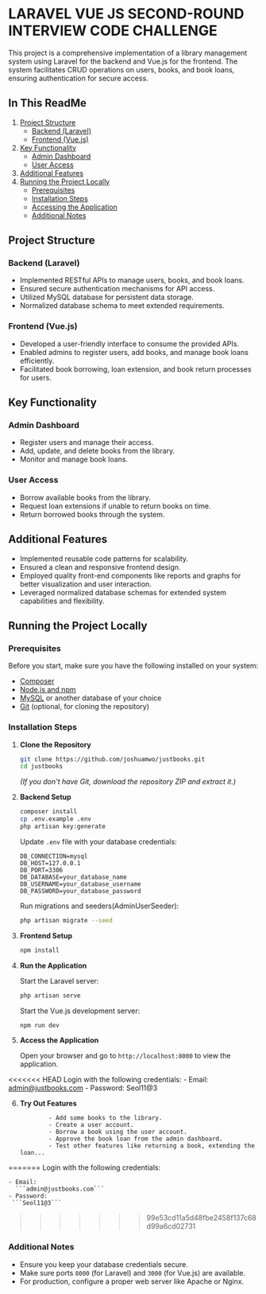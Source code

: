 # LARAVEL VUE JS SECOND-ROUND INTERVIEW CODE CHALLENGE

This project is a comprehensive implementation of a library management system using Laravel for the backend and Vue.js for the frontend. The system facilitates CRUD operations on users, books, and book loans, ensuring authentication for secure access.

## In This ReadMe

1. [Project Structure](#project-structure)
    - [Backend (Laravel)](#backend-laravel)
    - [Frontend (Vue.js)](#frontend-vuejs)
2. [Key Functionality](#key-functionality)
    - [Admin Dashboard](#admin-dashboard)
    - [User Access](#user-access)
3. [Additional Features](#additional-features)
4. [Running the Project Locally](#running-the-project-locally)
    - [Prerequisites](#prerequisites)
    - [Installation Steps](#installation-steps)
    - [Accessing the Application](#accessing-the-application)
    - [Additional Notes](#additional-notes)

## Project Structure

### Backend (Laravel)

-   Implemented RESTful APIs to manage users, books, and book loans.
-   Ensured secure authentication mechanisms for API access.
-   Utilized MySQL database for persistent data storage.
-   Normalized database schema to meet extended requirements.

### Frontend (Vue.js)

-   Developed a user-friendly interface to consume the provided APIs.
-   Enabled admins to register users, add books, and manage book loans efficiently.
-   Facilitated book borrowing, loan extension, and book return processes for users.

## Key Functionality

### Admin Dashboard

-   Register users and manage their access.
-   Add, update, and delete books from the library.
-   Monitor and manage book loans.

### User Access

-   Borrow available books from the library.
-   Request loan extensions if unable to return books on time.
-   Return borrowed books through the system.

## Additional Features

-   Implemented reusable code patterns for scalability.
-   Ensured a clean and responsive frontend design.
-   Employed quality front-end components like reports and graphs for better visualization and user interaction.
-   Leveraged normalized database schemas for extended system capabilities and flexibility.

## Running the Project Locally

### Prerequisites

Before you start, make sure you have the following installed on your system:

-   [Composer](https://getcomposer.org/)
-   [Node.js and npm](https://nodejs.org/)
-   [MySQL](https://www.mysql.com/) or another database of your choice
-   [Git](https://git-scm.com/) (optional, for cloning the repository)

### Installation Steps

1.  **Clone the Repository**

    ```bash
    git clone https://github.com/joshuamwo/justbooks.git
    cd justbooks
    ```

    _(If you don't have Git, download the repository ZIP and extract it.)_

2.  **Backend Setup**

    ```bash
    composer install
    cp .env.example .env
    php artisan key:generate
    ```

    Update `.env` file with your database credentials:

    ```
    DB_CONNECTION=mysql
    DB_HOST=127.0.0.1
    DB_PORT=3306
    DB_DATABASE=your_database_name
    DB_USERNAME=your_database_username
    DB_PASSWORD=your_database_password
    ```

    Run migrations and seeders(AdminUserSeeder):

    ```bash
    php artisan migrate --seed
    ```

3.  **Frontend Setup**

    ```bash
    npm install
    ```

4.  **Run the Application**

    Start the Laravel server:

    ```bash
    php artisan serve
    ```

    Start the Vue.js development server:

    ```bash
    npm run dev
    ```

5.  **Access the Application**

    Open your browser and go to `http://localhost:8000` to view the application.

<<<<<<< HEAD
        		Login with the following credentials:
        		- Email: admin@justbooks.com
        		- Password: Seol11@3

6.  **Try Out Features**

        		- Add some books to the library.
        		- Create a user account.
        		- Borrow a book using the user account.
        		- Approve the book loan from the admin dashboard.
        		- Test other features like returning a book, extending the loan...
=======
   Login with the following credentials:
   
    - Email:
      ```admin@justbooks.com```
	- Password:
     ```Seol11@3```
>>>>>>> 99e53cd11a5d48fbe2458f137c68d99a6cd02731

### Additional Notes

-   Ensure you keep your database credentials secure.
-   Make sure ports `8000` (for Laravel) and `3000` (for Vue.js) are available.
-   For production, configure a proper web server like Apache or Nginx.
